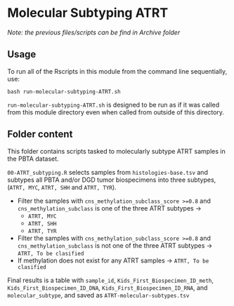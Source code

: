 # Molecular Subtyping ATRT

*Note: the previous files/scripts can be find in Archive folder*

## Usage

To run all of the Rscripts in this module from the command line sequentially, use:

```
bash run-molecular-subtyping-ATRT.sh
```

`run-molecular-subtyping-ATRT.sh` is designed to be run as if it was called from this module directory even when called from outside of this directory.

## Folder content

This folder contains scripts tasked to molecularly subtype ATRT samples in the PBTA dataset.

`00-ATRT_subtyping.R` selects samples from `histologies-base.tsv` and subtypes all PBTA and/or DGD tumor biospecimens into three subtypes, (`ATRT, MYC`, `ATRT, SHH` and `ATRT, TYR`).

* Filter the samples with `cns_methylation_subclass_score >=0.8` and `cns_methylation_subclass` is one of the three ATRT subtypes ->
  * `ATRT, MYC`
  * `ATRT, SHH`
  * `ATRT, TYR`
* Filter the samples with `cns_methylation_subclass_score >=0.8` and `cns_methylation_subclass` is not one of the three ATRT subtypes -> `ATRT, To be clasified`
* If methylation does not exist for any ATRT samples -> `ATRT, To be clasified`

Final results is a table with `sample_id`, `Kids_First_Biospecimen_ID_meth`, `Kids_First_Biospecimen_ID_DNA`, `Kids_First_Biospecimen_ID_RNA`, and `molecular_subtype`, and saved as `ATRT-molecular-subtypes.tsv`